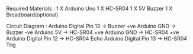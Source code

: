 Required Materials :
1 X Arduino Uno
1 X HC-SR04
1 X 5V Buzzer
1 X Breadboard(optional)

Circuit Diagram :
Arduino Digital Pin 13 -> Buzzer +ve
Arduino GND -> Buzzer -ve
Arduino 5V -> HC-SR04 +ve
Arduino GND -> HC-SR04 +ve
Arduino Digital Pin 12 -> HC-SR04 Echo
Arduino Digital Pin 13 -> HC-SR04 Trig
